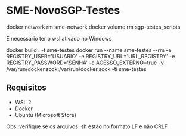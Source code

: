 # SME-NovoSGP-Testes


docker network rm sme-network
docker volume rm sgp-testes_scripts

É necessário ter o wsl ativado no Windows

docker build . -t sme-testes
docker run --name sme-testes --rm -e REGISTRY_USER='USUARIO' -e REGISTRY_URL='URL_REGISTRY' -e REGISTRY_PASSWORD='SENHA' -e ACESSO_EXTERNO=true -v /var/run/docker.sock:/var/run/docker.sock -ti sme-testes


## Requisitos

* WSL 2
* Docker
* Ubuntu (Microsoft Store)

Obs: verifique se os arquivos .sh estão no formato LF e não CRLF